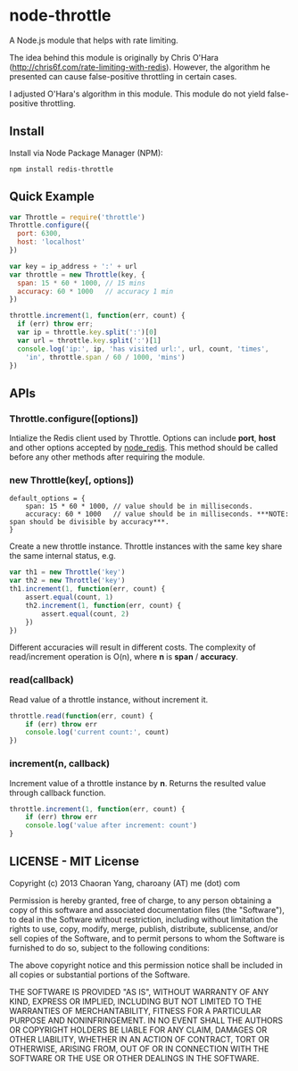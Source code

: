 node-throttle
=============

A Node.js module that helps with rate limiting.

The idea behind this module is originally by Chris O'Hara (http://chris6f.com/rate-limiting-with-redis). 
However, the algorithm he presented can cause false-positive throttling in certain cases.

I adjusted O'Hara's algorithm in this module. This module do not yield false-positive throttling.

## Install
Install via Node Package Manager (NPM):

    npm install redis-throttle

## Quick Example
```javascript
var Throttle = require('throttle')
Throttle.configure({
  port: 6300,
  host: 'localhost'
})

var key = ip_address + ':' + url
var throttle = new Throttle(key, {
  span: 15 * 60 * 1000, // 15 mins
  accuracy: 60 * 1000   // accuracy 1 min
})

throttle.increment(1, function(err, count) {
  if (err) throw err;
  var ip = throttle.key.split(':')[0]
  var url = throttle.key.split(':')[1]
  console.log('ip:', ip, 'has visited url:', url, count, 'times', 
    'in', throttle.span / 60 / 1000, 'mins')
})
```

## APIs
### Throttle.configure([options])

Intialize the Redis client used by Throttle. 
Options can include __port__, __host__ and other options accepted by [node_redis](http://github.com/mranney/node_redis).
This method should be called before any other methods after requiring the module.

### new Throttle(key[, options])
```
default_options = {
    span: 15 * 60 * 1000, // value should be in milliseconds.
    accuracy: 60 * 1000   // value should be in milliseconds. ***NOTE: span should be divisible by accuracy***.
}
```

Create a new throttle instance. Throttle instances with the same key share the same internal status, e.g.
```javascript
var th1 = new Throttle('key')
var th2 = new Throttle('key')
th1.increment(1, function(err, count) { 
    assert.equal(count, 1)
    th2.increment(1, function(err, count) {
        assert.equal(count, 2)
    })
})
```

Different accuracies will result in different costs. The complexity of read/increment operation is O(n), where __n__ is __span__ / __accuracy__.

### read(callback)

Read value of a throttle instance, without increment it.
```javascript
throttle.read(function(err, count) {
    if (err) throw err
    console.log('current count:', count)
})
```

### increment(n, callback)

Increment value of a throttle instance by __n__. Returns the resulted value through callback function.
```javascript
throttle.increment(1, function(err, count) {
    if (err) throw err
    console.log('value after increment: count')
}
```

## LICENSE - MIT License

Copyright (c) 2013 Chaoran Yang, charoany (AT) me (dot) com

Permission is hereby granted, free of charge, to any person
obtaining a copy of this software and associated documentation
files (the "Software"), to deal in the Software without
restriction, including without limitation the rights to use,
copy, modify, merge, publish, distribute, sublicense, and/or sell
copies of the Software, and to permit persons to whom the
Software is furnished to do so, subject to the following
conditions:

The above copyright notice and this permission notice shall be
included in all copies or substantial portions of the Software.

THE SOFTWARE IS PROVIDED "AS IS", WITHOUT WARRANTY OF ANY KIND,
EXPRESS OR IMPLIED, INCLUDING BUT NOT LIMITED TO THE WARRANTIES
OF MERCHANTABILITY, FITNESS FOR A PARTICULAR PURPOSE AND
NONINFRINGEMENT. IN NO EVENT SHALL THE AUTHORS OR COPYRIGHT
HOLDERS BE LIABLE FOR ANY CLAIM, DAMAGES OR OTHER LIABILITY,
WHETHER IN AN ACTION OF CONTRACT, TORT OR OTHERWISE, ARISING
FROM, OUT OF OR IN CONNECTION WITH THE SOFTWARE OR THE USE OR
OTHER DEALINGS IN THE SOFTWARE.
